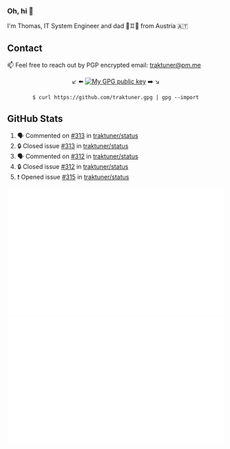 ### Oh, hi 👋

I'm Thomas, IT System Engineer and dad 👶♊️👶 from Austria 🇦🇹

<!--
**traktuner/traktuner** is a ✨ _special_ ✨ repository because its `README.md` (this file) appears on your GitHub profile.

Here are some ideas to get you started:

- 🔭 I’m currently working on ...
- 🌱 I’m currently learning ...
- 👯 I’m looking to collaborate on ...
- 🤔 I’m looking for help with ...
- 💬 Ask me about ...
- 📫 How to reach me: ...
- 😄 Pronouns: ...
- ⚡ Fun fact: ...
-->

## Contact
📫 Feel free to reach out by PGP encrypted email:
traktuner@pm.me

<div align="center" markdown="1">

↙️ ⬅️ [![My GPG public key](https://img.shields.io/badge/PGP%20public%20key-6D4AFF?style=for-the-badge)](https://github.com/traktuner.gpg) ➡️ ↘️

```shell
$ curl https://github.com/traktuner.gpg | gpg --import
```

</div>

## GitHub Stats
<!--START_SECTION:activity-->
1. 🗣 Commented on [#313](https://github.com/traktuner/status/issues/313#issuecomment-1937454103) in [traktuner/status](https://github.com/traktuner/status)
2. 🔒 Closed issue [#313](https://github.com/traktuner/status/issues/313) in [traktuner/status](https://github.com/traktuner/status)
3. 🗣 Commented on [#312](https://github.com/traktuner/status/issues/312#issuecomment-1937454095) in [traktuner/status](https://github.com/traktuner/status)
4. 🔒 Closed issue [#312](https://github.com/traktuner/status/issues/312) in [traktuner/status](https://github.com/traktuner/status)
5. ❗ Opened issue [#315](https://github.com/traktuner/status/issues/315) in [traktuner/status](https://github.com/traktuner/status)
<!--END_SECTION:activity-->

![](https://github.com/traktuner/traktuner/blob/master/generated/overview.svg)
![](https://github.com/traktuner/traktuner/blob/master/generated/languages.svg)
